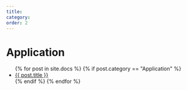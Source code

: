 ```yaml
---
title: 
category:
order: 2
---
```


# Application

<ul>
  {% for post in site.docs %}
	{% if post.category == "Application" %}
		<li><a href="{{ site.baseurl }}{{ post.url }}">{{ post.title }}</a></li>
	{% endif %}
  {% endfor %}
</ul>